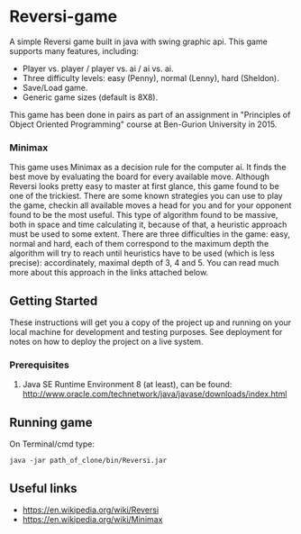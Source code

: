 # Reversi-game

A simple Reversi game built in java with swing graphic api.
This game supports many features, including:
- Player vs. player / player vs. ai / ai vs. ai.
- Three difficulty levels: easy (Penny), normal (Lenny), hard (Sheldon).
- Save/Load game.
- Generic game sizes (default is 8X8).

This game has been done in pairs as part of an assignment in "Principles of Object Oriented Programming" course at Ben-Gurion University in 2015.

### Minimax

This game uses Minimax as a decision rule for the computer ai.
It finds the best move by evaluating the board for every available move.
Although Reversi looks pretty easy to master at first glance, 
this game found to be one of the trickiest.
There are some known strategies you can use to play the game,
checkin all available moves a head for you and for your opponent found to be the most useful.
This type of algorithm found to be massive, both in space and time calculating it,
because of that, a heuristic approach must be used to some extent.
There are three difficulties in the game: easy, normal and hard,
each of them correspond to the maximum depth the algorithm will try to reach until heuristics have to be used (which is less precise):
accordinately, maximal depth of 3, 4 and 5.
You can read much more about this approach in the links attached below.

## Getting Started

These instructions will get you a copy of the project up and running on your local machine for development and testing purposes. See deployment for notes on how to deploy the project on a live system.

### Prerequisites

1. Java SE Runtime Environment 8 (at least), 
can be found: http://www.oracle.com/technetwork/java/javase/downloads/index.html

## Running game

On Terminal/cmd type:
```
java -jar path_of_clone/bin/Reversi.jar
```

## Useful links

* https://en.wikipedia.org/wiki/Reversi
* https://en.wikipedia.org/wiki/Minimax
